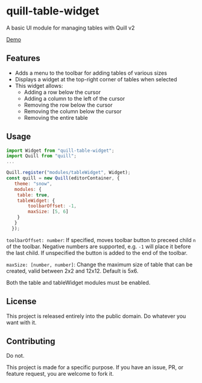 # quill-table-widget

A basic UI module for managing tables with Quill v2

[Demo](https://amyasmith.github.io/quill-table-widget/)

## Features

- Adds a menu to the toolbar for adding tables of various sizes
- Displays a widget at the top-right corner of tables when selected
- This widget allows:
  - Adding a row below the cursor
  - Adding a column to the left of the cursor
  - Removing the row below the cursor
  - Removing the column below the cursor
  - Removing the entire table

## Usage

```js
import Widget from "quill-table-widget";
import Quill from "quill";
...

Quill.register("modules/tableWidget", Widget);
const quill = new Quill(editorContainer, {
   theme: "snow",
   modules: {
	table: true,
	tableWidget: {
		toolbarOffset: -1,
		maxSize: [5, 6]
	}
   }
  });
```

`toolbarOffset: number`: If specified, moves toolbar button to preceed child `n` of the toolbar. Negative numbers are supported, e.g. `-1` will place it before the last child. If unspecified the button is added to the end of the toolbar.

`maxSize: [number, number]`: Change the maximum size of table that can be created, valid between 2x2 and 12x12. Default is 5x6.

Both the table and tableWidget modules must be enabled.

## License

This project is released entirely into the public domain. Do whatever you want with it.

## Contributing

Do not.

This project is made for a specific purpose. If you have an issue, PR, or feature request, you are welcome to fork it.
